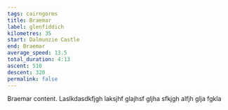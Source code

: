 ```yaml
---
tags: cairngorms
title: Braemar
label: glenfiddich
kilometres: 35
start: Dalmunzie Castle
end: Braemar
average_speed: 13.5
total_duration: 4:13
ascent: 510
descent: 320
permalink: false
---
```


Braemar content. Laslkdasdkfjgh laksjhf glajhsf gljha sfkjgh alfjh glja fgkla
